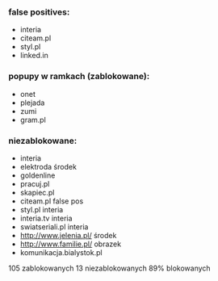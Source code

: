 ###  false positives:  ###
- interia
- citeam.pl
- styl.pl
- linked.in

### popupy w ramkach (zablokowane): ###
- onet
- plejada
- zumi
- gram.pl

### niezablokowane: ###
- interia
- elektroda środek
- goldenline
- pracuj.pl
- skapiec.pl
- citeam.pl false pos
- styl.pl interia
- interia.tv interia
- swiatseriali.pl interia
- http://www.jelenia.pl/ środek
- http://www.familie.pl/ obrazek
- komunikacja.bialystok.pl

105 zablokowanych
13 niezablokowanych
89% blokowanych